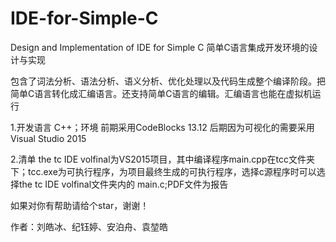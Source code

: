 # IDE-for-Simple-C
Design and Implementation of IDE for Simple C   简单C语言集成开发环境的设计与实现

包含了词法分析、语法分析、语义分析、优化处理以及代码生成整个编译阶段。把简单C语言转化成汇编语言。还支持简单C语言的编辑。汇编语言也能在虚拟机运行

1.开发语言 C++；环境 前期采用CodeBlocks 13.12 后期因为可视化的需要采用Visual Studio 2015

2.清单 the tc IDE volfinal为VS2015项目，其中编译程序main.cpp在tcc文件夹下；tcc.exe为可执行程序，为项目最终生成的可执行程序，选择c源程序时可以选择the tc IDE volfinal文件夹内的 main.c;PDF文件为报告

如果对你有帮助请给个star，谢谢！

作者：刘皓冰、纪钰婷、安泊舟、袁堃皓
